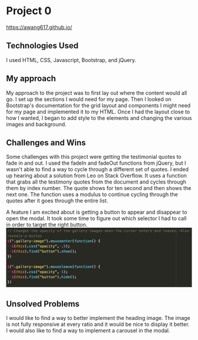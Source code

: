 # Project 0
https://awang617.github.io/

## Technologies Used
I used HTML, CSS, Javascript, Bootstrap, and jQuery.

## My approach
My approach to the project was to first lay out where the content would all go. I set up the sections I would need for my page. Then I looked on Bootstrap's documentation for the grid layout and components I might need for my page and implemented it to my HTML. Once I had the layout close to how I wanted, I began to add style to the elements and changing the various images and background.

## Challenges and Wins
Some challenges with this project were getting the testimonial quotes to fade in and out. I used the fadeIn and fadeOut functions from jQuery, but I wasn't able to find a way to cycle through a different set of quotes. I ended up hearing about a solution from Leo on Stack Overflow. It uses a function that grabs all the testimony quotes from the document and cycles through them by index number. The quote shows for ten second and then shows the next one. The function uses a modulus to continue cycling through the quotes after it goes through the entire list.

A feature I am excited about is getting a button to appear and disappear to open the modal. It took some time to figure out which selector I had to call in order to target the right button.
![alt text](code-screenshot.png)

## Unsolved Problems
I would like to find a way to better implement the heading image. The image is not fully responsive at every ratio and it would be nice to display it better. I would also like to find a way to implement a carousel in the modal.


